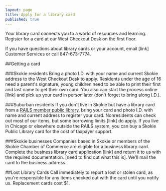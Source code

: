 ```yaml
---
layout: page
title: Apply for a library card
published: true
---
```


Your library card connects you to a world of resources and learning. Register for a card at our West Checkout Desk on the first floor. 

If you have questions about library cards or your account, email [link] Customer Services or call 847-673-7774.

##Getting a card

###Skokie residents
Bring a photo I.D. with your name and current Skokie address to the West Checkout Desk to apply. Residents under the age of 16 need a parent's signature; young children need to be able to print their first and last name to get their own card. You also can start the process online [link] and pick up your card in person later (don't forget to bring along I.D.).

###Suburban residents
If you don't live in Skokie but have a library card from a [RAILS member public library](http://www.librarylearning.info/libraries/?LibSys=RAILS&LibraryTypeID=1), bring your card and photo I.D. with name and current address to register your card. Nonresidents can check out most of our items, but some borrowing limits [link] do apply. If you live in Chicago or elsewhere outside the RAILS system, you can buy a Skokie Public Library card for the cost of taxpayer support.

###Skokie businesses
Companies based in Skokie or members of the Skokie Chamber of Commerce are eligible for a business library card. Complete the business library card application [link] and return it to us with the required documentation. [need to find out what this is]. We'll mail the card to the business address.

##Lost Library Cards
Call immediately to report a lost or stolen card, as you're responsible for any items checked out with the card until you notify us. Replacement cards cost $1.